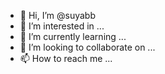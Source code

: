 - 👋 Hi, I’m @suyabb
- 👀 I’m interested in ...
- 🌱 I’m currently learning ...
- 💞️ I’m looking to collaborate on ...
- 📫 How to reach me ...

<!---
suyabb/suyabb is a ✨ special ✨ repository because its `README.md` (this file) appears on your GitHub profile.
You can click the Preview link to take a look at your changes.
--->
